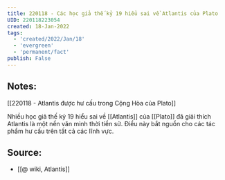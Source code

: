 ```yaml
---
title: 220118 - Các học giả thế kỷ 19 hiểu sai về Atlantis của Plato
UID: 220118223054
created: 18-Jan-2022
tags:
  - 'created/2022/Jan/18'
  - 'evergreen'
  - 'permanent/fact'
publish: False
---
```

## Notes:
[[220118 - Atlantis được hư cấu trong Cộng Hòa của Plato]]

Nhiều học giả thế kỷ 19 hiểu sai về [[Atlantis]] của [[Plato]] đã giải thích Atlantis là một nền văn minh thời tiền sử. Điều này bắt nguồn cho các tác phẩm hư cấu trên tất cả các lĩnh vực.

## Source:
- [[@ wiki, Atlantis]]


